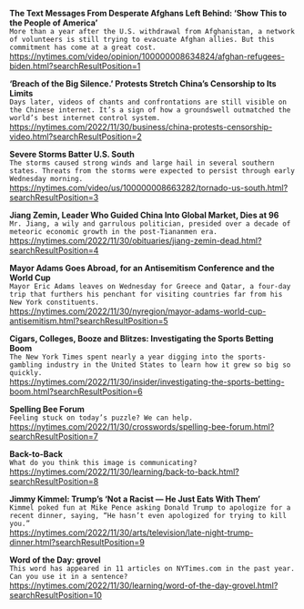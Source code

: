 **The Text Messages From Desperate Afghans Left Behind: ‘Show This to the People of America’**\
`More than a year after the U.S. withdrawal from Afghanistan, a network of volunteers is still trying to evacuate Afghan allies. But this commitment has come at a great cost.`\
https://nytimes.com/video/opinion/100000008634824/afghan-refugees-biden.html?searchResultPosition=1

**‘Breach of the Big Silence.’ Protests Stretch China’s Censorship to Its Limits**\
`Days later, videos of chants and confrontations are still visible on the Chinese internet. It’s a sign of how a groundswell outmatched the world’s best internet control system.`\
https://nytimes.com/2022/11/30/business/china-protests-censorship-video.html?searchResultPosition=2

**Severe Storms Batter U.S. South**\
`The storms caused strong winds and large hail in several southern states. Threats from the storms were expected to persist through early Wednesday morning.`\
https://nytimes.com/video/us/100000008663282/tornado-us-south.html?searchResultPosition=3

**Jiang Zemin, Leader Who Guided China Into Global Market, Dies at 96**\
`Mr. Jiang, a wily and garrulous politician, presided over a decade of meteoric economic growth in the post-Tiananmen era.`\
https://nytimes.com/2022/11/30/obituaries/jiang-zemin-dead.html?searchResultPosition=4

**Mayor Adams Goes Abroad, for an Antisemitism Conference and the World Cup**\
`Mayor Eric Adams leaves on Wednesday for Greece and Qatar, a four-day trip that furthers his penchant for visiting countries far from his New York constituents.`\
https://nytimes.com/2022/11/30/nyregion/mayor-adams-world-cup-antisemitism.html?searchResultPosition=5

**Cigars, Colleges, Booze and Blitzes: Investigating the Sports Betting Boom**\
`The New York Times spent nearly a year digging into the sports-gambling industry in the United States to learn how it grew so big so quickly.`\
https://nytimes.com/2022/11/30/insider/investigating-the-sports-betting-boom.html?searchResultPosition=6

**Spelling Bee Forum**\
`Feeling stuck on today’s puzzle? We can help.`\
https://nytimes.com/2022/11/30/crosswords/spelling-bee-forum.html?searchResultPosition=7

**Back-to-Back**\
`What do you think this image is communicating?`\
https://nytimes.com/2022/11/30/learning/back-to-back.html?searchResultPosition=8

**Jimmy Kimmel: Trump’s ‘Not a Racist — He Just Eats With Them’**\
`Kimmel poked fun at Mike Pence asking Donald Trump to apologize for a recent dinner, saying, “He hasn’t even apologized for trying to kill you.”`\
https://nytimes.com/2022/11/30/arts/television/late-night-trump-dinner.html?searchResultPosition=9

**Word of the Day: grovel**\
`This word has appeared in 11 articles on NYTimes.com in the past year. Can you use it in a sentence?`\
https://nytimes.com/2022/11/30/learning/word-of-the-day-grovel.html?searchResultPosition=10

